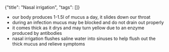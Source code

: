 {"title": "Nasal irrigation", "tags": []}

* our body produces 1-1.5l of mucus a day, it slides down our throat
* during an infection mucus may be blocked and do not drain out properly
* it comes thick as it drys and may turn yellow due to an enzyme produced by antibodies
* nasal irrigation flushes saline water into sinuses to help flush out the thick mucus and relieve symptoms

